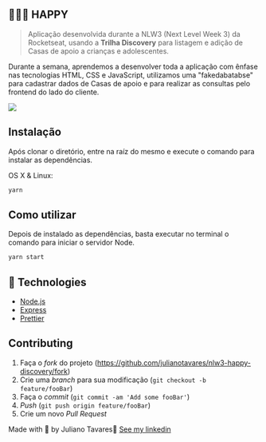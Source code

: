 ## 💇🏻‍♂️  HAPPY
> Aplicação desenvolvida durante a NLW3 (Next Level Week 3) da Rocketseat, usando a **Trilha Discovery** para listagem e adição de Casas de apoio a crianças e adolescentes.

Durante a semana, aprendemos a desenvolver toda a aplicação com ênfase nas tecnologias HTML, CSS e JavaScript, utilizamos uma "fakedabatabse" para cadastrar dados de Casas de apoio e para realizar as consultas pelo frontend do lado do cliente.

![](../assets/home.png)

## Instalação

Após clonar o diretório, entre na raíz do mesmo e execute o comando para instalar as dependências.

OS X & Linux:

```sh
yarn
```
## Como utilizar

Depois de instalado as dependências, basta executar no terminal o comando para iniciar o servidor Node.
```sh
yarn start
```
## 🚀 Technologies

- [Node.js](https://nodejs.org/en/)
- [Express](https://expressjs.com/pt-br/)
- [Prettier](https://prettier.io/)

## Contributing

1. Faça o _fork_ do projeto (<https://github.com/julianotavares/nlw3-happy-discovery/fork>)
2. Crie uma _branch_ para sua modificação (`git checkout -b feature/fooBar`)
3. Faça o _commit_ (`git commit -am 'Add some fooBar'`)
4. _Push_ (`git push origin feature/fooBar`)
5. Crie um novo _Pull Request_

Made with 💜 by Juliano Tavares👋 [See my linkedin](https://www.linkedin.com/in/julianotavares/)